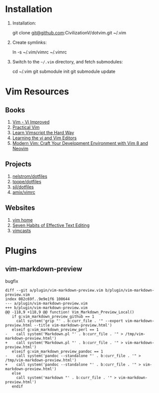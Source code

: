 # Installation
1. Installation:

    git clone git@github.com:CivilizationV/dotvim.git ~/.vim

2. Create symlinks:

    ln -s ~/.vim/vimrc ~/.vimrc

3. Switch to the `~/.vim` directory, and fetch submodules:

    cd ~/.vim
    git submodule init
    git submodule update


# Vim Resources
## Books
1. [Vim - Vi Improved](http://www.truth.sk/vim/vimbook-OPL.pdf)
2. [Practical Vim](https://iccf-holland.org/vim_books.html#practical)
3. [Learn Vimscript the Hard Way](https://learnvimscriptthehardway.stevelosh.com/)
4. [Learning the vi and Vim Editors](https://www.amazon.com/Learning-Vim-Editors-Agility-Editing/dp/1492078808/ref=sr_1_1?keywords=Learning+the+vi+and+Vim+Editors&qid=1655900505&s=books&sr=1-1)
5. [Modern Vim: Craft Your Development Environment with Vim 8 and Neovim](https://www.amazon.com/Modern-Vim-Development-Environment-Neovim/dp/168050262X/ref=sr_1_4?keywords=vim&qid=1652414532&s=books&sr=1-4)

## Projects
1. [nelstrom/dotfiles](https://github.com/nelstrom/dotfiles)
2. [tpope/dotfiles](https://github.com/tpope/dotfiles)
3. [sjl/dotfiles](https://github.com/sjl/dotfiles)
4. [amix/vimrc](https://github.com/amix/vimrc)

## Websites
1. [vim home](https://www.vim.org/)
2. [Seven Habits of Effective Text Editing](http://www.moolenaar.net/habits.html)
3. [vimcasts](http://vimcasts.org/)


# Plugins

## vim-markdown-preview

bugfix
```
diff --git a/plugin/vim-markdown-preview.vim b/plugin/vim-markdown-preview.vim
index 082c69f..9e9e1f6 100644
--- a/plugin/vim-markdown-preview.vim
+++ b/plugin/vim-markdown-preview.vim
@@ -118,9 +118,9 @@ function! Vim_Markdown_Preview_Local()
   if g:vim_markdown_preview_github == 1
     call system('grip "' . b:curr_file . '" --export vim-markdown-preview.html --title vim-markdown-preview.html')
   elseif g:vim_markdown_preview_perl == 1
-    call system('Markdown.pl "' . b:curr_file . '" > /tmp/vim-markdown-preview.html')
+    call system('Markdown.pl "' . b:curr_file . '" > vim-markdown-preview.html')
   elseif g:vim_markdown_preview_pandoc == 1
-    call system('pandoc --standalone "' . b:curr_file . '" > /tmp/vim-markdown-preview.html')
+    call system('pandoc --standalone "' . b:curr_file . '" > vim-markdown-preview.html')
   else
     call system('markdown "' . b:curr_file . '" > vim-markdown-preview.html')
   endif
```
